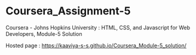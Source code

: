 # Coursera_Assignment-5
 Coursera -  Johns Hopkins University : HTML, CSS, and Javascript for Web Developers, Module-5 Solution
 
 Hosted page : https://kaaviya-s-s.github.io/Coursera_Module-5_solution/
